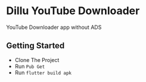 # Dillu YouTube Downloader

YouTube Downloader app without ADS

## Getting Started

- Clone The Project
- Run
``` Pub Get ```
- Run
``` flutter build apk ```
